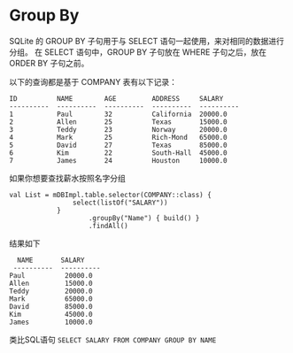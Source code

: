 # Group By
SQLite 的 GROUP BY 子句用于与 SELECT 语句一起使用，来对相同的数据进行分组。
在 SELECT 语句中，GROUP BY 子句放在 WHERE 子句之后，放在 ORDER BY 子句之前。

以下的查询都是基于 COMPANY 表有以下记录：

```
ID          NAME        AGE         ADDRESS     SALARY
----------  ----------  ----------  ----------  ----------
1           Paul        32          California  20000.0
2           Allen       25          Texas       15000.0
3           Teddy       23          Norway      20000.0
4           Mark        25          Rich-Mond   65000.0
5           David       27          Texas       85000.0
6           Kim         22          South-Hall  45000.0
7           James       24          Houston     10000.0
```

如果你想要查找薪水按照名字分组
``` 
val List = mDBImpl.table.selector(COMPANY::class) {
                select(listOf("SALARY"))
            }
                    .groupBy("Name") { build() }
                    .findAll()
```
结果如下
```
  NAME       SALARY
 ----------  ----------
Paul          20000.0
Allen         15000.0
Teddy         20000.0
Mark          65000.0
David         85000.0
Kim           45000.0
James         10000.0
```
类比SQL语句
`SELECT SALARY FROM COMPANY GROUP BY NAME`